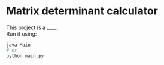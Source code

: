 # Matrix determinant calculator

This project is a ____.  
Run it using:

```bash
java Main
# or
python main.py
    
